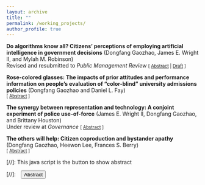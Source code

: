 ```yaml
---
layout: archive
title: ""
permalink: /working_projects/
author_profile: true
---
```


**Do algorithms know all? Citizens’ perceptions of employing artificial intelligence in government decisions** (Dongfang Gaozhao, James E. Wright II, and Mylah M. Robinson)<br/>
Revised and resubmitted to _Public Management Review_ <small>[ <a href="#/" onclick="visib('ai-abstract')">Abstract</a> | [Draft][ai-preprint] ]</small>

<div id="ai-abstract" style="display: none; text-align: justify; line-height: 1.2" ><small>
Artificial intelligence (AI) is increasingly being used in public service delivery. This presents several questions still left unknown about how citizens view the use of AI. In particular, are their perceptions of decisions made by AI different from those made by humans? This paper begins to answer this question by conducting a conjoint experiment to investigate citizens’ preferences and evaluations of decisions made by bureaucrats and by AI. Our results show that individuals generally prefer a racially minoritized government agent with a longer training history to deliver public services, over AI decisions. This is particularly true for racially minoritized citizens who care about representation. However, when representation within the bureaucracy is not possible, racially minoritized individuals do not have a clear-cut preference between AI and out-group bureaucrats. Our findings provide insight into the interaction between automation, representation, and equity in the delivery of public services.
</small><br><br/></div>

[ai-preprint]: https://www.researchgate.net/publication/353169009_Do_algorithms_know_all_Civilians'_perception_of_employing_artificial_intelligence_in_government_decisions


**Rose-colored glasses: The impacts of prior attitudes and performance information on people’s evaluation of “color-blind” university admissions policies** (Dongfang Gaozhao and Daniel L. Fay)<br/>
<small>[ <a href="#/" onclick="visib('rose-colored')">Abstract</a> ]</small>

<div id="rose-colored" style="display: none; text-align: justify; line-height: 1.2" ><small>
Performance information is a useful means to inform individuals’ evaluations of public policies and organizational performance. However, recent research suggests that people view performance information through a racialized lens and allow their preexisting attitudes to influence their interpretation. These attitudes may further interact with the myth of “fake news,” providing an excuse for people to reject certain information that is incompatible with their beliefs. In a context of affirmative action ban in colleges, this article uses an experiment to investigate how people may evaluate the policy and the performance of organizations implementing it. In addition, the article examines whether people may dismiss performance information as “fake news” because it does not conform to their established beliefs. The results show that in contemporary policy discourse, many narratives can be cut off at the knees and dismissed with a simple battle cry of “fake news.”
</small><br><br/></div>


**The synergy between representation and technology: A conjoint experiment of police use-of-force** (James E. Wright II, Dongfang Gaozhao, and Brittany Houston)<br/>
Under review at _Governance_ <small>[ <a href="#/" onclick="visib('bodycam')">Abstract</a> ]</small>

<div id="bodycam" style="display: none; text-align: justify; line-height: 1.2" ><small>
Public administration scholarship seeks to understand how representation can be a tool in increasing accountability within the policing profession. Recently, the introduction of body-worn cameras (BWCs) has added another layer to this accountability enigma. We employ an online conjoint experiment to disentangle the effects of both representation and BWC on police accountability and legitimacy. In the experiment, we ask participants to rate the likelihood that a police use of force incident prompts an investigation when there is a BWC present and representation (both gender and racial) matches between the officer and the civilian in the use of force incident. From our analysis, we find that Caucasian officers who use force are more likely to be investigated. Our findings also reveal that civilians believe male officers who use force should be investigated and there is no need for further police investigation when a BWC is utilized during a use of force situation. The implications of this study show that civilians view BWCs as the most important tool is providing accurate and honest assessment of police-civilian encounters, irrespective of the racial and gender makeup of the police and civilian during the encounter.
</small><br><br/></div>
 

**The others will help: Citizen coproduction and bystander apathy** (Dongfang Gaozhao, Heewon Lee, Frances S. Berry)<br/>
<small>[ <a href="#/" onclick="visib('bystander')">Abstract</a> ]</small>

<div id="bystander" style="display: none; text-align: justify; line-height: 1.2" ><small>
Both citizens and public organizations can benefit from coproduction. From the citizens’ perspective, their participation in coproduction may result in an efficient, effective, and equitable governance and produce individual and collective benefits for themselves. On the other hand, participating in coproduction has its psychological costs, such as social desirability and administrative burden. The calculus of coproduction allows researchers to understand citizens’ motivation of coproduction and answer why people coproduce sometimes but not at other times. This study follows this logic and investigates the bystander effect on individuals’ willingness to coproduce.
 </small><br><br/></div>


[//]: This java script is the button to show abstract
<script>
 function visib(id) {
  var x = document.getElementById(id);
  if (x.style.display === "block") {
    x.style.display = "none";
  } else {
    x.style.display = "block";
  }
}
</script>

[//]:&emsp;<button onclick="visib('polariz')" class="btn btn--inverse btn--small">Abstract</button>
